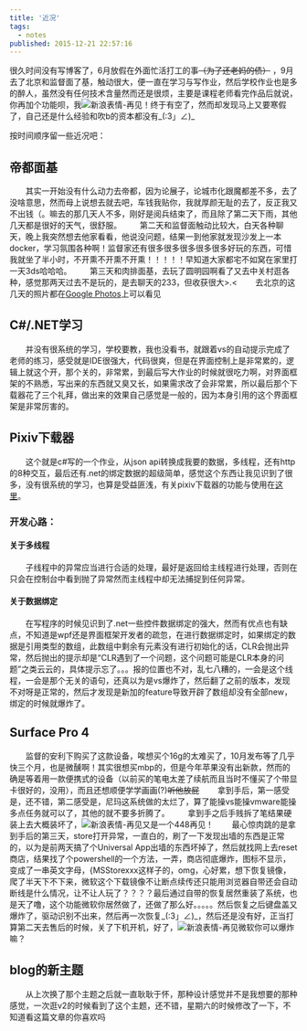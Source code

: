 ```yaml
---
title: '近况'
tags:
  - notes
published: 2015-12-21 22:57:16
---
```


很久时间没有写博客了，6月放假在外面忙活打工的事~~（为了还老妈的债）~~ ，9月去了北京和监督面了基，触动很大，便一直在学习与写作业，然后学校作业也是多的醉人，虽然没有任何技术含量然而还是很烦，主要是课程老师看完作品后就说，你再加个功能呗，我![新浪表情-再见](https://img.t.sinajs.cn/t4/appstyle/expression/ext/normal/70/88_thumb.gif)！终于有空了，然而却发现马上又要寒假了，自己还是什么经验和吹b的资本都没有\_(:3」∠)\_

<!-- more -->

按时间顺序留一些近况吧：
## 帝都面基
　　其实一开始没有什么动力去帝都，因为论展子，论城市化跟魔都差不多，去了没啥意思，然而母上说想去就去吧，车钱我贴你，我就厚颜无耻的去了，反正我又不出钱（。嘛去的那几天人不多，刚好是阅兵结束了，而且除了第二天下雨，其他几天都是很好的天气，很舒服。
　　第二天和监督面触动比较大，白天各种聊天，晚上我突然想去他家看看，他说没问题，结果一到他家就发现沙发上一本docker，学习氛围各种啊！监督家还有很多很多很多很多很多好玩的东西，可惜我就坐了半小时，不开熏不开熏不开熏！！！！！早知道大家都宅不如窝在家里打一天3ds哈哈哈。
　　第三天和肉排面基，去玩了圆明园啊看了又去中关村逛各种，感觉那两天过去不是玩的，是去聊天的233，但收获很大>.<
　　去北京的这几天的照片都在[Google Photos](https://goo.gl/photos/m44LLqWzDXtaLvcu7)上可以看见
## C#/.NET学习
　　并没有很系统的学习，学校要教，我也没看书，就跟着vs的自动提示完成了老师的练习，感受就是IDE很强大，代码很爽，但是在界面控制上是非常累的，逻辑上就这个开，那个关的，非常累，到最后写大作业的时候就很吃力啊，对界面框架的不熟悉，写出来的东西就又臭又长，如果需求改了会非常累，所以最后那个下载器花了三个礼拜，做出来的效果自己感觉是一般的，因为本身引用的这个界面框架是非常厉害的。
	
## Pixiv下载器
　　这个就是c#写的一个作业，从json api转换成我要的数据，多线程，还有http的8种交互，最后还有.net的绑定数据的超级简单，感觉这个东西让我见识到了很多，没有很系统的学习，也算是受益匪浅，有关pixiv下载器的功能与使用在[这里](https://blog.xingoxu.com/2015/12/PixInTouch/)。
　　
### 开发心路：
#### 关于多线程
　　子线程中的异常应当进行合适的处理，最好是返回给主线程进行处理，否则在只会在控制台中看到抛了异常然而主线程中却无法捕捉到任何异常。
#### 关于数据绑定
　　在写程序的时候见识到了.net一些控件数据绑定的强大，然而有优点也有缺点，不知道是wpf还是界面框架开发者的疏忽，在进行数据绑定时，如果绑定的数据是引用类型的数组，此数组中剩余有元素没有进行初始化的话，CLR会抛出异常，然后抛出的提示却是“CLR遇到了一个问题，这个问题可能是CLR本身的问题”之类云云的，具体提示忘了。。。报的位置也不对，乱七八糟的，一会是这个线程，一会是那个无关的语句，还真以为是vs爆炸了，然后翻了之前的版本，发现不对呀是正常的，然后才发现是新加的feature导致开辟了数组却没有全部new，绑定的时候就爆炸了。

## Surface Pro 4
　　监督的安利下购买了这款设备，唉想买个16g的太难买了，10月发布等了几乎快三个月，也是微醺啊！其实很想买mbp的，但是今年苹果没有出新款，然而的确是等着用一款便携式的设备（以前买的笔电太差了续航而且当时不懂买了个带显卡很好的，没用），而且还想顺便学学画画(?)~~听他放屁~~
　　拿到手后，第一感受是，还不错，第二感受是，尼玛这系统做的太烂了，算了能操vs能操vmware能操多点任务就可以了，其他的就不要多折腾了。
　　拿到手之后手贱拆了笔结果硬装上去大概装坏了，![新浪表情-再见](http://img.t.sinajs.cn/t4/appstyle/expression/ext/normal/70/88_thumb.gif)又是一个448再见！
　　最心惊肉跳的是拿到手后的第三天，store打开异常，一直白的，刷了一下发现出墙的东西是正常的，以为是前两天搞了个Universal App出墙的东西坏掉了，然后就找网上去reset商店，结果找了个powershell的一个方法，一弄，商店彻底爆炸，图标不显示，变成了一串英文字母，{MSStorexxx这样子的，omg，心好累，想下恢复镜像，爬了半天下不下来，微软这个下载镜像不让断点续传还只能用浏览器自带还会自动断线是什么情况，让不让人玩了？？？？最后通过自带的恢复居然重装了系统，也是天了噜，这个功能微软你居然做了，还做了那么好。。。。。然后恢复之后键盘盖又爆炸了，驱动识别不出来，然后再一次恢复\_(:3」∠)\_，然后还是没有好，正当打算第二天去售后的时候，关了下机开机，好了，![新浪表情-再见](http://img.t.sinajs.cn/t4/appstyle/expression/ext/normal/70/88_thumb.gif)微软你可以爆炸嘛？
	
## blog的新主题
　　从上次换了那个主题之后就一直耿耿于怀，那种设计感觉并不是我想要的那种感觉，一次逛v2的时候看到了这个主题，还不错，星期六的时候修改了一下，不知道看这篇文章的你喜欢吗
